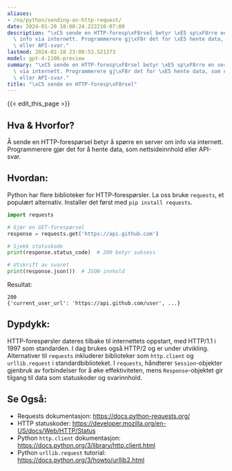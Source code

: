 ```yaml
---
aliases:
- /no/python/sending-an-http-request/
date: 2024-01-20 18:00:24.222210-07:00
description: "\xC5 sende en HTTP-foresp\xF8rsel betyr \xE5 sp\xF8rre en server om\
  \ info via internett. Programmerere gj\xF8r det for \xE5 hente data, som nettsideinnhold\
  \ eller API-svar."
lastmod: 2024-02-18 23:08:53.521373
model: gpt-4-1106-preview
summary: "\xC5 sende en HTTP-foresp\xF8rsel betyr \xE5 sp\xF8rre en server om info\
  \ via internett. Programmerere gj\xF8r det for \xE5 hente data, som nettsideinnhold\
  \ eller API-svar."
title: "\xC5 sende en HTTP-foresp\xF8rsel"
---
```


{{< edit_this_page >}}

## Hva & Hvorfor?

Å sende en HTTP-forespørsel betyr å spørre en server om info via internett. Programmerere gjør det for å hente data, som nettsideinnhold eller API-svar.

## Hvordan:

Python har flere biblioteker for HTTP-forespørsler. La oss bruke `requests`, et populært alternativ. Installer det først med `pip install requests`.

```Python
import requests

# Gjør en GET-forespørsel
response = requests.get('https://api.github.com')

# Sjekk statuskode
print(response.status_code)  # 200 betyr suksess

# Utskrift av svaret
print(response.json())  # JSON-innhold
```

Resultat:

```
200
{'current_user_url': 'https://api.github.com/user', ...}
```

## Dypdykk:

HTTP-forespørsler dateres tilbake til internettets oppstart, med HTTP/1.1 i 1997 som standarden. I dag brukes også HTTP/2 og er under utvikling. Alternativer til `requests` inkluderer biblioteker som `http.client` og `urllib.request` i standardbiblioteket. I `requests`, håndterer `Session`-objekter gjenbruk av forbindelser for å øke effektiviteten, mens `Response`-objektet gir tilgang til data som statuskoder og svarinnhold.

## Se Også:

- Requests dokumentasjon: https://docs.python-requests.org/
- HTTP statuskoder: https://developer.mozilla.org/en-US/docs/Web/HTTP/Status
- Python `http.client` dokumentasjon: https://docs.python.org/3/library/http.client.html
- Python `urllib.request` tutorial: https://docs.python.org/3/howto/urllib2.html
